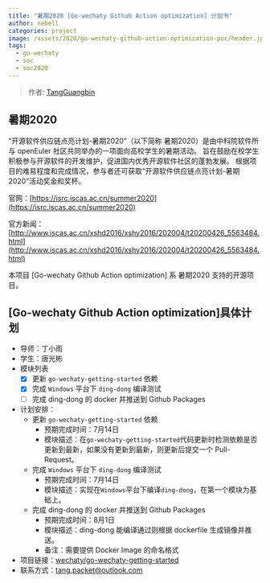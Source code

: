 ```yaml
---
title: "暑期2020 [Go-wechaty Github Action optimization] 计划书"
author: nebell
categories: project
image: /assets/2020/go-wechaty-github-action-optimization-poc/header.jpg
tags:
  - go-wechaty
  - soc
  - soc2020
---
```


> 作者: [TangGuangbin](https://github.com/Nebell/)

## 暑期2020

“开源软件供应链点亮计划-暑期2020”（以下简称 暑期2020）是由中科院软件所与 openEuler 社区共同举办的一项面向高校学生的暑期活动。
旨在鼓励在校学生积极参与开源软件的开发维护，促进国内优秀开源软件社区的蓬勃发展。
根据项目的难易程度和完成情况，参与者还可获取“开源软件供应链点亮计划-暑期2020”活动奖金和奖杯。

官网：[https://isrc.iscas.ac.cn/summer2020](https://isrc.iscas.ac.cn/summer2020)

官方新闻：[http://www.iscas.ac.cn/xshd2016/xshy2016/202004/t20200426_5563484.html](http://www.iscas.ac.cn/xshd2016/xshy2016/202004/t20200426_5563484.html)

本项目 [Go-wechaty Github Action optimization] 系 暑期2020 支持的开源项目。

<!--more-->

## [Go-wechaty Github Action optimization]具体计划

- 导师：丁小雨
- 学生：唐光彬
- 模块列表
  - [x] 更新 `go-wechaty-getting-started` 依赖
  - [x] 完成 `Windows` 平台下 `ding-dong` 编译测试
  - [ ] 完成 ding-dong 的 docker 并推送到 Github Packages
- 计划安排：
  - 更新 `go-wechaty-getting-started` 依赖
    - 预期完成时间：7月14日
    - 模块描述：在`go-wechaty-getting-started`代码更新时检测依赖是否更新到最新，如果没有更新到最新，则更新后提交一个 Pull-Request。
  - 完成 `Windows` 平台下 `ding-dong` 编译测试
    - 预期完成时间：7月14日
    - 模块描述：实现在`Windows`平台下编译`ding-dong`，在第一个模块为基础上。
  - 完成 ding-dong 的 docker 并推送到 Github Packages
    - 预期完成时间：8月1日
    - 模块描述：ding-dong 能编译通过则根据 dockerfile 生成镜像并推送。
    - 备注：需要提供 Docker Image 的命名格式
- 项目链接：[wechaty/go-wechaty-getting-started](https://github.com/wechaty/go-wechaty-getting-started)
- 联系方式：tang.packet@outlook.com
